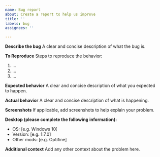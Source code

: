 ```yaml
---
name: Bug report
about: Create a report to help us improve
title: ''
labels: bug
assignees: ''

---
```


**Describe the bug**
A clear and concise description of what the bug is.

**To Reproduce**
Steps to reproduce the behavior:
1. ...
2. ...
3. ...

**Expected behavior**
A clear and concise description of what you expected to happen.

**Actual behavior**
A clear and concise description of what is happening.

**Screenshots**
If applicable, add screenshots to help explain your problem.

**Desktop (please complete the following information):**
 - OS: [e.g. Windows 10]
 - Version: [e.g. 1.7.0]
 - Other mods: [e.g. Optifine]

**Additional context**
Add any other context about the problem here.
